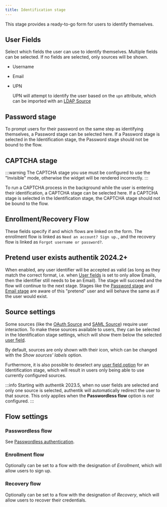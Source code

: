 ```yaml
---
title: Identification stage
---
```


This stage provides a ready-to-go form for users to identify themselves.

## User Fields

Select which fields the user can use to identify themselves. Multiple fields can be selected. If no fields are selected, only sources will be shown.

- Username
- Email
- UPN

    UPN will attempt to identify the user based on the `upn` attribute, which can be imported with an [LDAP Source](../../../../users-sources/sources/protocols/ldap)

## Password stage

To prompt users for their password on the same step as identifying themselves, a Password stage can be selected here. If a Password stage is selected in the Identification stage, the Password stage should not be bound to the flow.

## CAPTCHA stage

:::warning
The CAPTCHA stage you use must be configured to use the "Invisible" mode, otherwise the widget will be rendered incorrectly.
:::

To run a CAPTCHA process in the background while the user is entering their identification, a CAPTCHA stage can be selected here. If a CAPTCHA stage is selected in the Identification stage, the CAPTCHA stage should not be bound to the flow.

## Enrollment/Recovery Flow

These fields specify if and which flows are linked on the form. The enrollment flow is linked as `Need an account? Sign up.`, and the recovery flow is linked as `Forgot username or password?`.

## Pretend user exists <span class="badge badge--version">authentik 2024.2+</span>

When enabled, any user identifier will be accepted as valid (as long as they match the correct format, i.e. when [User fields](#user-fields) is set to only allow Emails, then the identifier still needs to be an Email). The stage will succeed and the flow will continue to the next stage. Stages like the [Password stage](../password/index.md) and [Email stage](../email/index.mdx) are aware of this "pretend" user and will behave the same as if the user would exist.

## Source settings

Some sources (like the [OAuth Source](../../../../users-sources/sources/protocols/oauth/index.md) and [SAML Source](../../../../users-sources/sources/protocols/saml/index.md)) require user interaction. To make these sources available to users, they can be selected in the Identification stage settings, which will show them below the selected [user field](#user-fields).

By default, sources are only shown with their icon, which can be changed with the _Show sources' labels_ option.

Furthermore, it is also possible to deselect any [user field option](#user-fields) for an Identification stage, which will result in users only being able to use currently configured sources.

:::info
Starting with authentik 2023.5, when no user fields are selected and only one source is selected, authentik will automatically redirect the user to that source. This only applies when the **Passwordless flow** option is _not_ configured.
:::

## Flow settings

### Passwordless flow

See [Passwordless authentication](../authenticator_validate/index.md#passwordless-authentication-authentik-2021124).

### Enrollment flow

Optionally can be set to a flow with the designation of _Enrollment_, which will allow users to sign up.

### Recovery flow

Optionally can be set to a flow with the designation of _Recovery_, which will allow users to recover their credentials.
